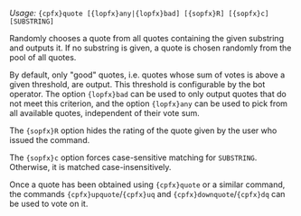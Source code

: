 *Usage:* `{cpfx}quote [{lopfx}any|{lopfx}bad] [{sopfx}R] [{sopfx}c] [SUBSTRING]`

Randomly chooses a quote from all quotes containing the given substring and outputs it. If no substring is given, a quote is chosen randomly from the pool of all quotes.

By default, only "good" quotes, i.e. quotes whose sum of votes is above a given threshold, are output. This threshold is configurable by the bot operator. The option `{lopfx}bad` can be used to only output quotes that do not meet this criterion, and the option `{lopfx}any` can be used to pick from all available quotes, independent of their vote sum.

The `{sopfx}R` option hides the rating of the quote given by the user who issued the command.

The `{sopfx}c` option forces case-sensitive matching for `SUBSTRING`. Otherwise, it is matched case-insensitively.

Once a quote has been obtained using `{cpfx}quote` or a similar command, the commands `{cpfx}upquote`/`{cpfx}uq` and `{cpfx}downquote`/`{cpfx}dq` can be used to vote on it.
